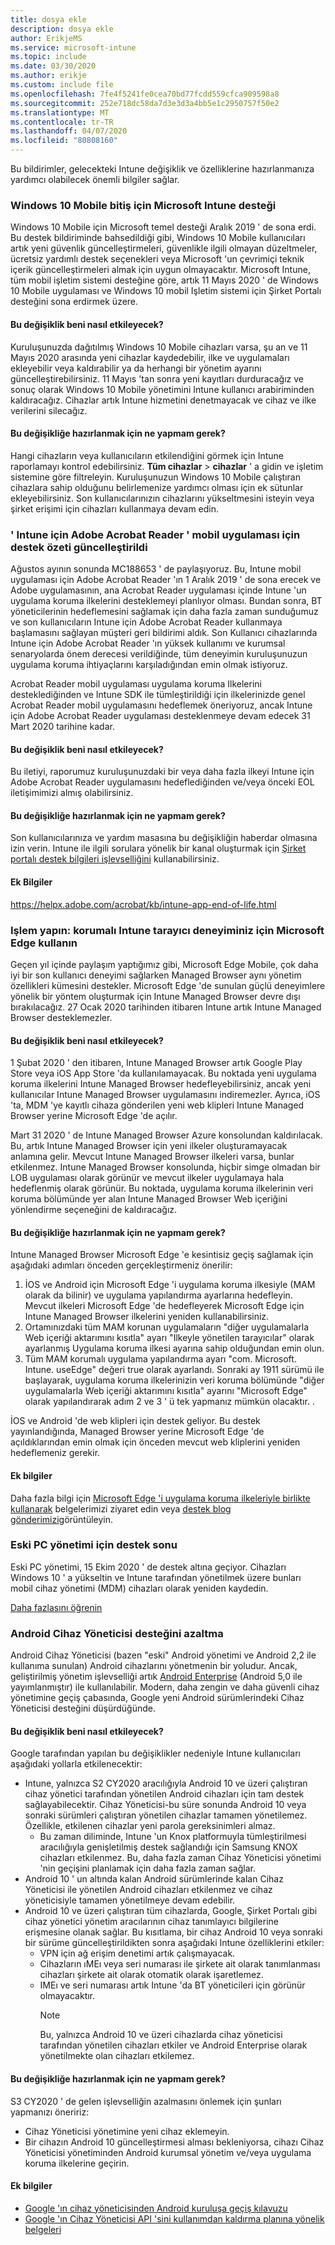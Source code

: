 ```yaml
---
title: dosya ekle
description: dosya ekle
author: ErikjeMS
ms.service: microsoft-intune
ms.topic: include
ms.date: 03/30/2020
ms.author: erikje
ms.custom: include file
ms.openlocfilehash: 7fe4f5241fe0cea70bd77fcdd559cfca909598a8
ms.sourcegitcommit: 252e718dc58da7d3e3d3a4bb5e1c2950757f50e2
ms.translationtype: MT
ms.contentlocale: tr-TR
ms.lasthandoff: 04/07/2020
ms.locfileid: "80808160"
---
```

Bu bildirimler, gelecekteki Intune değişiklik ve özelliklerine hazırlanmanıza yardımcı olabilecek önemli bilgiler sağlar.

### <a name="microsoft-intune-support-for-windows-10-mobile-ending--3544938--"></a>Windows 10 Mobile bitiş için Microsoft Intune desteği<!--3544938-->
Windows 10 Mobile için Microsoft temel desteği Aralık 2019 ' de sona erdi. Bu destek bildiriminde bahsedildiği gibi, Windows 10 Mobile kullanıcıları artık yeni güvenlik güncelleştirmeleri, güvenlikle ilgili olmayan düzeltmeler, ücretsiz yardımlı destek seçenekleri veya Microsoft 'un çevrimiçi teknik içerik güncelleştirmeleri almak için uygun olmayacaktır. Microsoft Intune, tüm mobil işletim sistemi desteğine göre, artık 11 Mayıs 2020 ' de Windows 10 Mobile uygulaması ve Windows 10 mobil Işletim sistemi için Şirket Portalı desteğini sona erdirmek üzere.

#### <a name="how-does-this-affect-me"></a>Bu değişiklik beni nasıl etkileyecek?
Kuruluşunuzda dağıtılmış Windows 10 Mobile cihazları varsa, şu an ve 11 Mayıs 2020 arasında yeni cihazlar kaydedebilir, ilke ve uygulamaları ekleyebilir veya kaldırabilir ya da herhangi bir yönetim ayarını güncelleştirebilirsiniz. 11 Mayıs 'tan sonra yeni kayıtları durduracağız ve sonuç olarak Windows 10 Mobile yönetimini Intune kullanıcı arabiriminden kaldıracağız. Cihazlar artık Intune hizmetini denetmayacak ve cihaz ve ilke verilerini silecağız.  

#### <a name="what-do-i-need-to-do-to-prepare-for-this-change"></a>Bu değişikliğe hazırlanmak için ne yapmam gerek?
Hangi cihazların veya kullanıcıların etkilendiğini görmek için Intune raporlamayı kontrol edebilirsiniz. **Tüm cihazlar** > **cihazlar** ' a gidin ve işletim sistemine göre filtreleyin. Kuruluşunuzun Windows 10 Mobile çalıştıran cihazlara sahip olduğunu belirlemenize yardımcı olması için ek sütunlar ekleyebilirsiniz. Son kullanıcılarınızın cihazlarını yükseltmesini isteyin veya şirket erişimi için cihazları kullanmaya devam edin.


### <a name="updated-support-statement-for-adobe-acrobat-reader-for-intune-mobile-app--5746776--"></a>' Intune için Adobe Acrobat Reader ' mobil uygulaması için destek özeti güncelleştirildi<!--5746776-->
Ağustos ayının sonunda MC188653 ' de paylaşıyoruz. Bu, Intune mobil uygulaması için Adobe Acrobat Reader 'ın 1 Aralık 2019 ' de sona erecek ve Adobe uygulamasının, ana Acrobat Reader uygulaması içinde Intune 'un uygulama koruma ilkelerini desteklemeyi planlıyor olması. Bundan sonra, BT yöneticilerinin hedeflemesini sağlamak için daha fazla zaman sunduğumuz ve son kullanıcıların Intune için Adobe Acrobat Reader kullanmaya başlamasını sağlayan müşteri geri bildirimi aldık. Son Kullanıcı cihazlarında Intune için Adobe Acrobat Reader 'ın yüksek kullanımı ve kurumsal senaryolarda önem derecesi verildiğinde, tüm deneyimin kuruluşunuzun uygulama koruma ihtiyaçlarını karşıladığından emin olmak istiyoruz. 

Acrobat Reader mobil uygulaması uygulama koruma Ilkelerini desteklediğinden ve Intune SDK ile tümleştirildiği için ilkelerinizde genel Acrobat Reader mobil uygulamasını hedeflemek öneriyoruz, ancak Intune için Adobe Acrobat Reader uygulaması desteklenmeye devam edecek 31 Mart 2020 tarihine kadar. 

#### <a name="how-does-this-affect-me"></a>Bu değişiklik beni nasıl etkileyecek?
Bu iletiyi, raporumuz kuruluşunuzdaki bir veya daha fazla ilkeyi Intune için Adobe Acrobat Reader uygulamasını hedeflediğinden ve/veya önceki EOL iletişimimizi almış olabilirsiniz. 

#### <a name="what-do-i-need-to-do-to-prepare-for-this-change"></a>Bu değişikliğe hazırlanmak için ne yapmam gerek?
Son kullanıcılarınıza ve yardım masasına bu değişikliğin haberdar olmasına izin verin. Intune ile ilgili sorulara yönelik bir kanal oluşturmak için [Şirket portalı destek bilgileri işlevselliğini](../apps/company-portal-app.md#support-information) kullanabilirsiniz.

#### <a name="additional-information"></a>Ek Bilgiler
https://helpx.adobe.com/acrobat/kb/intune-app-end-of-life.html

### <a name="take-action-use-microsoft-edge-for-your-protected-intune-browser-experience--5728447--"></a>Işlem yapın: korumalı Intune tarayıcı deneyiminiz için Microsoft Edge kullanın<!--5728447-->
Geçen yıl içinde paylaşım yaptığımız gibi, Microsoft Edge Mobile, çok daha iyi bir son kullanıcı deneyimi sağlarken Managed Browser aynı yönetim özellikleri kümesini destekler. Microsoft Edge 'de sunulan güçlü deneyimlere yönelik bir yöntem oluşturmak için Intune Managed Browser devre dışı bırakılacağız. 27 Ocak 2020 tarihinden itibaren Intune artık Intune Managed Browser desteklemezler.  

#### <a name="how-does-this-affect-me"></a>Bu değişiklik beni nasıl etkileyecek? 
1 Şubat 2020 ' den itibaren, Intune Managed Browser artık Google Play Store veya iOS App Store 'da kullanılamayacak. Bu noktada yeni uygulama koruma ilkelerini Intune Managed Browser hedefleyebilirsiniz, ancak yeni kullanıcılar Intune Managed Browser uygulamasını indiremezler. Ayrıca, iOS 'ta, MDM 'ye kayıtlı cihaza gönderilen yeni web klipleri Intune Managed Browser yerine Microsoft Edge 'de açılır.  

Mart 31 2020 ' de Intune Managed Browser Azure konsolundan kaldırılacak. Bu, artık Intune Managed Browser için yeni ilkeler oluşturamayacak anlamına gelir. Mevcut Intune Managed Browser ilkeleri varsa, bunlar etkilenmez. Intune Managed Browser konsolunda, hiçbir simge olmadan bir LOB uygulaması olarak görünür ve mevcut ilkeler uygulamaya hala hedeflenmiş olarak görünür. Bu noktada, uygulama koruma ilkelerinin veri koruma bölümünde yer alan Intune Managed Browser Web içeriğini yönlendirme seçeneğini de kaldıracağız.  

#### <a name="what-do-i-need-to-do-to-prepare-for-this-change"></a>Bu değişikliğe hazırlanmak için ne yapmam gerek? 
Intune Managed Browser Microsoft Edge 'e kesintisiz geçiş sağlamak için aşağıdaki adımları önceden gerçekleştirmeniz önerilir: 

1. İOS ve Android için Microsoft Edge 'i uygulama koruma ilkesiyle (MAM olarak da bilinir) ve uygulama yapılandırma ayarlarına hedefleyin. Mevcut ilkeleri Microsoft Edge 'de hedefleyerek Microsoft Edge için Intune Managed Browser ilkelerini yeniden kullanabilirsiniz.  
2. Ortamınızdaki tüm MAM korunan uygulamaların "diğer uygulamalarla Web içeriği aktarımını kısıtla" ayarı "Ilkeyle yönetilen tarayıcılar" olarak ayarlanmış Uygulama koruma ilkesi ayarına sahip olduğundan emin olun. 
3. Tüm MAM korumalı uygulama yapılandırma ayarı "com. Microsoft. Intune. useEdge" değeri true olarak ayarlandı. Sonraki ay 1911 sürümü ile başlayarak, uygulama koruma ilkelerinizin veri koruma bölümünde "diğer uygulamalarla Web içeriği aktarımını kısıtla" ayarını "Microsoft Edge" olarak yapılandırarak adım 2 ve 3 ' ü tek yapmanız mümkün olacaktır. . 

İOS ve Android 'de web klipleri için destek geliyor. Bu destek yayınlandığında, Managed Browser yerine Microsoft Edge 'de açıldıklarından emin olmak için önceden mevcut web kliplerini yeniden hedeflemeniz gerekir. 

#### <a name="additional-information"></a>Ek bilgiler
Daha fazla bilgi için [Microsoft Edge 'i uygulama koruma ilkeleriyle birlikte kullanarak](../apps/manage-microsoft-edge.md) belgelerimizi ziyaret edin veya [destek blog gönderimizi](https://techcommunity.microsoft.com/t5/Intune-Customer-Success/Use-Microsoft-Edge-for-your-Protected-Intune-Browser-Experience/ba-p/1004269)görüntüleyin.

### <a name="end-of-support-for-legacy-pc-management"></a>Eski PC yönetimi için destek sonu

Eski PC yönetimi, 15 Ekim 2020 ' de destek altına geçiyor. Cihazları Windows 10 ' a yükseltin ve Intune tarafından yönetilmek üzere bunları mobil cihaz yönetimi (MDM) cihazları olarak yeniden kaydedin.

[Daha fazlasını öğrenin](https://go.microsoft.com/fwlink/?linkid=2107122)


### <a name="decreasing-support-for-android-device-administrator--5857738--"></a>Android Cihaz Yöneticisi desteğini azaltma<!--5857738-->
Android Cihaz Yöneticisi (bazen "eski" Android yönetimi ve Android 2,2 ile kullanıma sunulan) Android cihazlarını yönetmenin bir yoludur. Ancak, geliştirilmiş yönetim işlevselliği artık [Android Enterprise](../enrollment/connect-intune-android-enterprise.md) (Android 5,0 ile yayımlanmıştır) ile kullanılabilir. Modern, daha zengin ve daha güvenli cihaz yönetimine geçiş çabasında, Google yeni Android sürümlerindeki Cihaz Yöneticisi desteğini düşürdüğünde.

#### <a name="how-does-this-affect-me"></a>Bu değişiklik beni nasıl etkileyecek?
Google tarafından yapılan bu değişiklikler nedeniyle Intune kullanıcıları aşağıdaki yollarla etkilenecektir:  
- Intune, yalnızca S2 CY2020 aracılığıyla Android 10 ve üzeri çalıştıran cihaz yönetici tarafından yönetilen Android cihazları için tam destek sağlayabilecektir. Cihaz Yöneticisi-bu süre sonunda Android 10 veya sonraki sürümleri çalıştıran yönetilen cihazlar tamamen yönetilemez. Özellikle, etkilenen cihazlar yeni parola gereksinimleri almaz.
    - Bu zaman diliminde, Intune 'un Knox platformuyla tümleştirilmesi aracılığıyla genişletilmiş destek sağlandığı için Samsung KNOX cihazları etkilenmez. Bu, daha fazla zaman Cihaz Yöneticisi yönetimi 'nin geçişini planlamak için daha fazla zaman sağlar.    
- Android 10 ' un altında kalan Android sürümlerinde kalan Cihaz Yöneticisi ile yönetilen Android cihazları etkilenmez ve cihaz yöneticisiyle tamamen yönetilmeye devam edebilir.    
- Android 10 ve üzeri çalıştıran tüm cihazlarda, Google, Şirket Portalı gibi cihaz yönetici yönetim aracılarının cihaz tanımlayıcı bilgilerine erişmesine olanak sağlar. Bu kısıtlama, bir cihaz Android 10 veya sonraki bir sürüme güncelleştirildikten sonra aşağıdaki Intune özelliklerini etkiler:  
    - VPN için ağ erişim denetimi artık çalışmayacak.   
    - Cihazların ıMEı veya seri numarası ile şirkete ait olarak tanımlanması cihazları şirkete ait olarak otomatik olarak işaretlemez.  
    - IMEı ve seri numarası artık Intune 'da BT yöneticileri için görünür olmayacaktır. 
        > [!NOTE]
        > Bu, yalnızca Android 10 ve üzeri cihazlarda cihaz yöneticisi tarafından yönetilen cihazları etkiler ve Android Enterprise olarak yönetilmekte olan cihazları etkilemez. 

#### <a name="what-do-i-need-to-do-to-prepare-for-this-change"></a>Bu değişikliğe hazırlanmak için ne yapmam gerek?
S3 CY2020 ' de gelen işlevselliğin azalmasını önlemek için şunları yapmanızı öneririz:
- Cihaz Yöneticisi yönetimine yeni cihaz eklemeyin.
- Bir cihazın Android 10 güncelleştirmesi alması bekleniyorsa, cihazı Cihaz Yöneticisi yönetiminden Android kurumsal yönetim ve/veya uygulama koruma ilkelerine geçirin.

#### <a name="additional-information"></a>Ek bilgiler
- [Google 'ın cihaz yöneticisinden Android kuruluşa geçiş kılavuzu](http://static.googleusercontent.com/media/android.com/en/enterprise/static/2016/pdfs/enterprise/Android-Enterprise-Migration-Bluebook_2019.pdf)
- [Google 'ın Cihaz Yöneticisi API 'sini kullanımdan kaldırma planına yönelik belgeleri](https://developers.google.com/android/work/device-admin-deprecation)